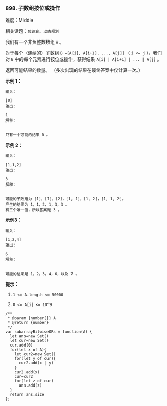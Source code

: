 ### 898. 子数组按位或操作

难度：Middle

相关话题：`位运算`、`动态规划`

我们有一个非负整数数组 `A` 。



对于每个（连续的）子数组 `B =[A[i], A[i+1], ..., A[j]]`  （ `i <= j` ），我们对 `B` 中的每个元素进行按位或操作，获得结果 `A[i] | A[i+1] | ... | A[j]` 。



返回可能结果的数量。 （多次出现的结果在最终答案中仅计算一次。）







**示例 1：** 



```
输入：

[0]
输出：

1
解释：


只有一个可能的结果 0 。
```


**示例 2：** 



```
输入：

[1,1,2]
输出：

3
解释：


可能的子数组为 [1]，[1]，[2]，[1, 1]，[1, 2]，[1, 1, 2]。
产生的结果为 1，1，2，1，3，3 。
有三个唯一值，所以答案是 3 。
```


**示例3：** 



```
输入：

[1,2,4]
输出：

6
解释：


可能的结果是 1，2，3，4，6，以及 7 。
```






**提示：** 




1.  `1 <= A.length <= 50000` 

2.  `0 <= A[i] <= 10^9` 




```
/**
 * @param {number[]} A
 * @return {number}
 */
var subarrayBitwiseORs = function(A) {
  let ans=new Set()
  let cur=new Set()
  cur.add(0)
  for(let x of A){
    let cur2=new Set()
    for(let y of cur){
      cur2.add(x | y)
    }
    cur2.add(x)
    cur=cur2
    for(let z of cur)
      ans.add(z)
  }
  return ans.size
};
```

